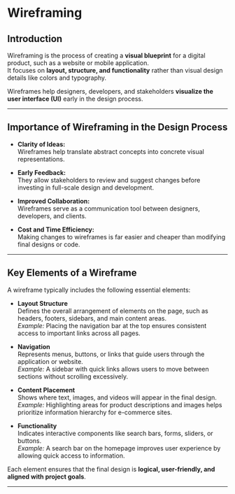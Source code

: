 # Wireframing

## Introduction  
Wireframing is the process of creating a **visual blueprint** for a digital product, such as a website or mobile application.  
It focuses on **layout, structure, and functionality** rather than visual design details like colors and typography.  

Wireframes help designers, developers, and stakeholders **visualize the user interface (UI)** early in the design process.

---

## Importance of Wireframing in the Design Process  

- **Clarity of Ideas:**  
  Wireframes help translate abstract concepts into concrete visual representations.

- **Early Feedback:**  
  They allow stakeholders to review and suggest changes before investing in full-scale design and development.

- **Improved Collaboration:**  
  Wireframes serve as a communication tool between designers, developers, and clients.

- **Cost and Time Efficiency:**  
  Making changes to wireframes is far easier and cheaper than modifying final designs or code.

---

## Key Elements of a Wireframe  

A wireframe typically includes the following essential elements:  

- **Layout Structure**  
  Defines the overall arrangement of elements on the page, such as headers, footers, sidebars, and main content areas.  
  *Example:* Placing the navigation bar at the top ensures consistent access to important links across all pages.

- **Navigation**  
  Represents menus, buttons, or links that guide users through the application or website.  
  *Example:* A sidebar with quick links allows users to move between sections without scrolling excessively.

- **Content Placement**  
  Shows where text, images, and videos will appear in the final design.  
  *Example:* Highlighting areas for product descriptions and images helps prioritize information hierarchy for e-commerce sites.

- **Functionality**  
  Indicates interactive components like search bars, forms, sliders, or buttons.  
  *Example:* A search bar on the homepage improves user experience by allowing quick access to information.

Each element ensures that the final design is **logical, user-friendly, and aligned with project goals**.

---
